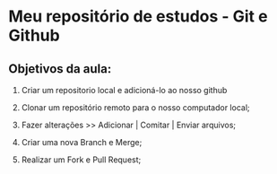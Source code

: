 # Meu repositório de estudos - Git e Github

## Objetivos da aula:

1. Criar um repositorio local e adicioná-lo ao nosso github

2. Clonar um repositório remoto para o nosso computador local;

3. Fazer alterações >> Adicionar | Comitar | Enviar arquivos;

4. Criar uma nova Branch e Merge;

5. Realizar um Fork e Pull Request; 